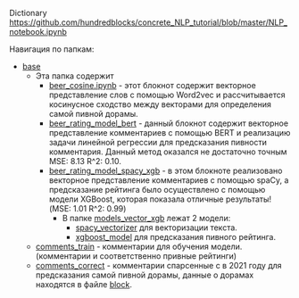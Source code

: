 Dictionary https://github.com/hundredblocks/concrete_NLP_tutorial/blob/master/NLP_notebook.ipynb


Навигация по папкам:

- [base](base) 
  - Эта папка содержит
    - [beer_cosine.ipynb](base/beer_cosine.ipynb) - этот блокнот содержит векторное представление слов с помощью Word2vec и рассчитывается косинусное сходство между векторами для определения самой пивной дорамы.
    - [beer_rating_model_bert](base/beer_rating_model_bert.ipynb) - данный блокнот содержит векторное представление комментариев с помощью BERT и реализацию задачи линейной регрессии для предсказания пивности комментария. Данный метод оказался не достаточно точным MSE: 8.13 R^2: 0.10.
    - [beer_rating_model_spacy_xgb](base/beer_rating_model_spacy_xgb.ipynb) - в этом блокноте реализовано векторное представление комментариев с помощью spaCy, а предсказание рейтинга было осуществлено с помощью модели XGBoost, которая показала отличные результаты! (MSE: 1.01 R^2: 0.99)
      - В папке [models_vector_xgb](base/models_vector_xgb) лежат 2 модели:
        - [spacy_vectorizer](base/models_vector_xgb/spacy_vectorizer.pkl) для векторизации текста.
        - [xgboost_model](base/models_vector_xgb/xgboost_model.joblib) для предсказания пивного рейтинга.
  - [comments_train](base/comments_train.csv) - комментарии для обучения модели. (комментарии и соответственно привные рейтинги)
  - [comments_correct](base/comments_correct.csv) - комментарии спарсенные с в 2021 году для предсказания самой пивной дорамы, данные о дорамах находятся в файле [block](block.csv).
